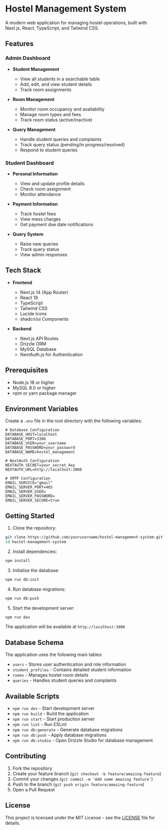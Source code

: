 # Hostel Management System

A modern web application for managing hostel operations, built with Next.js, React, TypeScript, and Tailwind CSS.

## Features

### Admin Dashboard

- **Student Management**

  - View all students in a searchable table
  - Add, edit, and view student details
  - Track room assignments

- **Room Management**

  - Monitor room occupancy and availability
  - Manage room types and fees
  - Track room status (active/inactive)

- **Query Management**
  - Handle student queries and complaints
  - Track query status (pending/in progress/resolved)
  - Respond to student queries

### Student Dashboard

- **Personal Information**

  - View and update profile details
  - Check room assignment
  - Monitor attendance

- **Payment Information**

  - Track hostel fees
  - View mess charges
  - Get payment due date notifications

- **Query System**
  - Raise new queries
  - Track query status
  - View admin responses

## Tech Stack

- **Frontend**

  - Next.js 14 (App Router)
  - React 19
  - TypeScript
  - Tailwind CSS
  - Lucide Icons
  - shadcn/ui Components

- **Backend**
  - Next.js API Routes
  - Drizzle ORM
  - MySQL Database
  - NextAuth.js for Authentication

## Prerequisites

- Node.js 18 or higher
- MySQL 8.0 or higher
- npm or yarn package manager

## Environment Variables

Create a `.env` file in the root directory with the following variables:

```env
# Database Configuration
DATABASE_HOST=localhost
DATABASE_PORT=3306
DATABASE_USER=your_username
DATABASE_PASSWORD=your_password
DATABASE_NAME=hostel_management

# NextAuth Configuration
NEXTAUTH_SECRET=your_secret_key
NEXTAUTH_URL=http://localhost:3000

# SMTP Configuration
EMAIL_SERVICE="gmail"
EMAIL_SERVER_PORT=465
EMAIL_SERVER_USER=
EMAIL_SERVER_PASSWORD=
EMAIL_SERVER_SECURE=true
```

## Getting Started

1. Clone the repository:

```bash
git clone https://github.com/yourusername/hostel-management-system.git
cd hostel-management-system
```

2. Install dependencies:

```bash
npm install
```

3. Initialize the database:

```bash
npm run db:init
```

4. Run database migrations:

```bash
npm run db:push
```

5. Start the development server:

```bash
npm run dev
```

The application will be available at `http://localhost:3000`

## Database Schema

The application uses the following main tables:

- `users` - Stores user authentication and role information
- `student_profiles` - Contains detailed student information
- `rooms` - Manages hostel room details
- `queries` - Handles student queries and complaints

## Available Scripts

- `npm run dev` - Start development server
- `npm run build` - Build the application
- `npm run start` - Start production server
- `npm run lint` - Run ESLint
- `npm run db:generate` - Generate database migrations
- `npm run db:push` - Apply database migrations
- `npm run db:studio` - Open Drizzle Studio for database management

## Contributing

1. Fork the repository
2. Create your feature branch (`git checkout -b feature/amazing-feature`)
3. Commit your changes (`git commit -m 'Add some amazing feature'`)
4. Push to the branch (`git push origin feature/amazing-feature`)
5. Open a Pull Request

## License

This project is licensed under the MIT License - see the [LICENSE](LICENSE) file for details.

